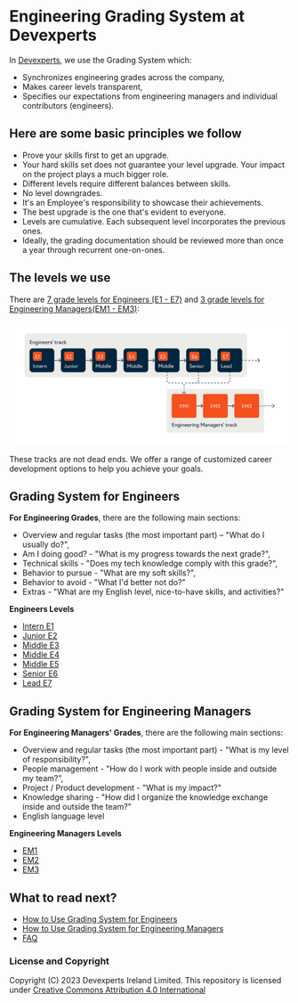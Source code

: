 # Engineering Grading System at Devexperts

In [Devexperts](https://devexperts.com/), we use the Grading System which:

- Synchronizes engineering grades across the company,
- Makes career levels transparent,
- Specifies our expectations from engineering managers and individual contributors (engineers).


## Here are some basic principles we follow

- Prove your skills first to get an upgrade.
- Your hard skills set does not guarantee your level upgrade. Your impact on the project plays a much bigger role.
- Different levels require different balances between skills.
- No level downgrades.
- It's an Employee's responsibility to showcase their achievements.
- The best upgrade is the one that's evident to everyone.
- Levels are cumulative. Each subsequent level incorporates the previous ones.
- Ideally, the grading documentation should be reviewed more than once a year through recurrent one-on-ones.

## The levels we use

There are [7 grade levels for Engineers (E1 - E7)](Levels_Engineers/) and [3 grade levels for Engineering Managers(EM1 - EM3)](Levels_Engineering_Managers/):

 ![Grading System](img/Grades%20System.jpg)

These tracks are not dead ends. We offer a range of customized career development options to help you achieve your goals.

## Grading System for Engineers

**For Engineering Grades**, there are the following main sections:
- Overview and regular tasks (the most important part) – "What do I usually do?",
- Am I doing good? - "What is my progress towards the next grade?",
- Technical skills - "Does my tech knowledge comply with this grade?",
- Behavior to pursue - "What are my soft skills?",
- Behavior to avoid -  "What I'd better not do?"
- Extras - "What are my English level, nice-to-have skills, and activities?"
  
**Engineers Levels**
- [Intern E1](Levels_Engineers/E1%20Intern.md)
- [Junior E2](Levels_Engineers/E2%20Junior.md)
- [Middle E3](Levels_Engineers/E3%20Middle.md)
- [Middle E4](Levels_Engineers/E4%20Middle.md)
- [Middle E5](Levels_Engineers/E5%20Middle.md)
- [Senior E6](Levels_Engineers/E6%20Senior.md)
- [Lead E7](Levels_Engineers/E7%20Lead.md)
  
## Grading System for Engineering Managers

**For Engineering Managers' Grades**, there are the following main sections:
- Overview and regular tasks (the most important part) - "What is my level of responsibility?",
- People management - "How do I work with people inside and outside my team?",
- Project / Product development - "What is my impact?"
- Knowledge sharing - "How did I organize the knowledge exchange inside and outside the team?"
- English language level 
  
**Engineering Managers Levels**
- [EM1](Levels_Engineering_Managers/EM1.md)
- [EM2](Levels_Engineering_Managers/EM2.md)
- [EM3](Levels_Engineering_Managers/EM3.md)

## What to read next?

- [How to Use Grading System for Engineers](Levels_Engineers/How%20to%20use%20Grading%20System.md) 
- [How to Use Grading System for Engineering Managers](Levels_Engineering_Managers/How%20to%20use%20Grading%20System%20EM.md) 
- [FAQ](FAQ.md)

 
### License and Copyright
Copyright (C) 2023 Devexperts Ireland Limited.
This repository is licensed under [Creative Commons Attribution 4.0 International](LICENSE)
